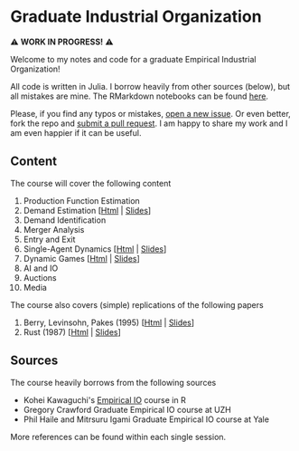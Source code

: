 # Graduate Industrial Organization
⚠️ **WORK IN PROGRESS!** ⚠️

Welcome to my notes and code for a graduate Empirical Industrial Organization! 

All code is written in Julia. I borrow heavily from other sources (below), but all mistakes are mine. The RMarkdown notebooks can be found [here](https://github.com/matteocourthoud/Empirical-Industrial-Organization/tree/main/Rmd).

Please, if you find any typos or mistakes, [open a new issue](https://help.github.com/articles/creating-an-issue/). Or even better, fork the repo and [submit a pull request](https://help.github.com/articles/creating-a-pull-request-from-a-fork/). I am happy to share my work and I am even happier if it can be useful.

## Content

The course will cover the following content

1. Production Function Estimation
3. Demand Estimation [[Html](https://matteocourthoud.github.io/course/empirical-io/02_demand_estimation) | [Slides](https://matteocourthoud.github.io/course/empirical-io/02_demand_estimation_slides)]
4. Demand Identification
5. Merger Analysis
6. Entry and Exit
7. Single-Agent Dynamics [[Html](https://matteocourthoud.github.io/course/empirical-io/07_dynamics_singleagent) | [Slides](https://matteocourthoud.github.io/course/empirical-io/07_dynamics_singleagent_slides)]
8. Dynamic Games [[Html](https://matteocourthoud.github.io/course/empirical-io/08_dynamics_games) | [Slides](https://matteocourthoud.github.io/course/empirical-io/08_dynamics_games_slides)]
8. AI and IO
9. Auctions
10. Media

The course also covers (simple) replications of the following papers

1. Berry, Levinsohn, Pakes (1995) [[Html](https://matteocourthoud.github.io/course/empirical-io/12_blp_1995) | [Slides](https://matteocourthoud.github.io/course/empirical-io/12_blp_1995_slides)]
2. Rust (1987) [[Html](https://matteocourthoud.github.io/course/empirical-io/17_rust_1987) | [Slides](https://matteocourthoud.github.io/course/empirical-io/17_rust_1987_slides)]



## Sources

The course heavily borrows from the following sources

- Kohei Kawaguchi's [Empirical IO](https://kohei-kawaguchi.github.io/EmpiricalIO/) course in R
- Gregory Crawford Graduate Empirical IO course at UZH
- Phil Haile and Mitrsuru Igami Graduate Empirical IO course at Yale

More references can be found within each single session.
